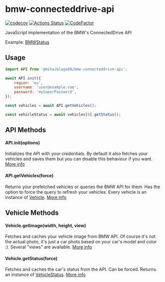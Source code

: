 # bmw-connecteddrive-api

[![codecov](https://codecov.io/gh/mihaiblaga89/bmw-connecteddrive-api/branch/master/graph/badge.svg)](https://codecov.io/gh/mihaiblaga89/bmw-connecteddrive-api)
[![Actions Status](https://github.com/mihaiblaga89/bmw-connecteddrive-api/workflows/tests/badge.svg)](https://github.com/mihaiblaga89/bmw-connecteddrive-api/actions)
[![CodeFactor](https://www.codefactor.io/repository/github/mihaiblaga89/bmw-connecteddrive-api/badge/master)](https://www.codefactor.io/repository/github/mihaiblaga89/bmw-connecteddrive-api/overview/master)

JavaScript implementation of the BMW's ConnectedDrive API

Example: [BMWStatus](https://github.com/mihaiblaga89/bmw-status-app)

## Usage

```javascript
import API from '@mihaiblaga89/bmw-connecteddrive-api';

await API.init({
    region: 'eu',
    username: 'user@example.com',
    password: 'mySuperPassword',
});

const vehicles = await API.getVehicles();

const vehicleStatus = await vehicles[0].getStatus();
```

## API Methods

#### API.init(options)

Initializes the API with your credentials. By default it also fetches your vehicles and saves them but you can disable this behaviour if you want. [More info](https://bmwapi.mihaiblaga.dev/?api#API#init)

#### API.getVehicles(force)

Returns your prefetched vehicles or queries the BMW API for them. Has the option to force the query to refresh your vehicles. Every vehicle is an instance of [Vehicle](https://bmwapi.mihaiblaga.dev/?api#Vehicle). [More info](https://bmwapi.mihaiblaga.dev/?api#API#getVehicles)

## Vehicle Methods

#### Vehicle.getImage(width, height, view)

Fetches and caches your vehicle image from BMW API. Of course it's not the actual photo, it's just a car photo based on your car's model and color :). Several "views" are available. [More info](https://bmwapi.mihaiblaga.dev/?api#Vehicle#getImage)

#### Vehicle.getStatus(force)

Fetches and caches the car's status from the API. Can be forced. Returns an instance of [VehicleStatus](https://bmwapi.mihaiblaga.dev/?api#VehicleStatus). [More info](https://bmwapi.mihaiblaga.dev/?api#Vehicle#getStatus)
